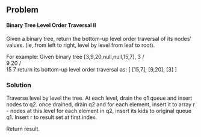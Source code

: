 ## Problem 

#### Binary Tree Level Order Traversal II
Given a binary tree, return the bottom-up level order traversal of its nodes' values. (ie, from left to right, level by level from leaf to root).

For example:
Given binary tree [3,9,20,null,null,15,7],
    3
   / \
  9  20
    /  \
   15   7
return its bottom-up level order traversal as:
[
  [15,7],
  [9,20],
  [3]
]

### Solution 
Traverse level by level the tree. 
At each level, drain the q1 queue and insert nodes to q2. 
	once drained, drain q2 and for each element, insert it to array r - nodes at this level
	for each element in q2, insert its kids to original queue q1. 
Insert r to result set at first index. 

Return result. 